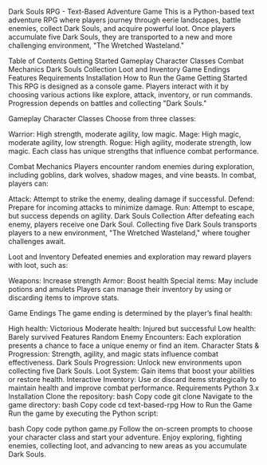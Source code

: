 Dark Souls RPG - Text-Based Adventure Game
This is a Python-based text adventure RPG where players journey through eerie landscapes, battle enemies, collect Dark Souls, and acquire powerful loot. Once players accumulate five Dark Souls, they are transported to a new and more challenging environment, "The Wretched Wasteland."

Table of Contents
Getting Started
Gameplay
Character Classes
Combat Mechanics
Dark Souls Collection
Loot and Inventory
Game Endings
Features
Requirements
Installation
How to Run the Game
Getting Started
This RPG is designed as a console game. Players interact with it by choosing various actions like explore, attack, inventory, or run commands. Progression depends on battles and collecting "Dark Souls."
 
Gameplay
Character Classes
Choose from three classes:

Warrior: High strength, moderate agility, low magic.
Mage: High magic, moderate agility, low strength.
Rogue: High agility, moderate strength, low magic.
Each class has unique strengths that influence combat performance.

Combat Mechanics
Players encounter random enemies during exploration, including goblins, dark wolves, shadow mages, and vine beasts. In combat, players can:

Attack: Attempt to strike the enemy, dealing damage if successful.
Defend: Prepare for incoming attacks to minimize damage.
Run: Attempt to escape, but success depends on agility.
Dark Souls Collection
After defeating each enemy, players receive one Dark Soul. Collecting five Dark Souls transports players to a new environment, "The Wretched Wasteland," where tougher challenges await.

Loot and Inventory
Defeated enemies and exploration may reward players with loot, such as:

Weapons: Increase strength
Armor: Boost health
Special items: May include potions and amulets
Players can manage their inventory by using or discarding items to improve stats.

Game Endings
The game ending is determined by the player’s final health:

High health: Victorious
Moderate health: Injured but successful
Low health: Barely survived
Features
Random Enemy Encounters: Each exploration presents a chance to face a unique enemy or find an item.
Character Stats & Progression: Strength, agility, and magic stats influence combat effectiveness.
Dark Souls Progression: Unlock new environments upon collecting five Dark Souls.
Loot System: Gain items that boost your abilities or restore health.
Interactive Inventory: Use or discard items strategically to maintain health and improve combat performance.
Requirements
Python 3.x
Installation
Clone the repository:
bash
Copy code
git clone <repository-url>
Navigate to the game directory:
bash
Copy code
cd text-based-rpg
How to Run the Game
Run the game by executing the Python script:

bash
Copy code
python game.py
Follow the on-screen prompts to choose your character class and start your adventure. Enjoy exploring, fighting enemies, collecting loot, and advancing to new areas as you accumulate Dark Souls.

